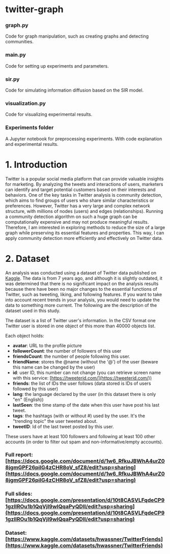 # twitter-graph

### graph.py
Code for graph manipulation, such as creating graphs and detecting communities.

### main.py
Code for setting up experiments and parameters.

### sir.py
Code for simulating information diffusion based on the SIR model.

### visualization.py
Code for visualizing experimental results.

### Experiments folder
A Jupyter notebook for preprocessing experiments. With code explanation and experimental results.


# 1. Introduction

Twitter is a popular social media platform that can provide valuable insights for marketing. By analyzing the tweets and interactions of users, marketers can identify and target potential customers based on their interests and behaviors. One of the key tasks in Twitter analysis is community detection, which aims to find groups of users who share similar characteristics or preferences. However, Twitter has a very large and complex network structure, with millions of nodes (users) and edges (relationships). Running a community detection algorithm on such a huge graph can be computationally expensive and may not produce meaningful results. Therefore, I am interested in exploring methods to reduce the size of a large graph while preserving its essential features and properties. This way, I can apply community detection more efficiently and effectively on Twitter data.

# 2. Dataset

An analysis was conducted using a dataset of Twitter data published on [Kaggle](https://www.kaggle.com/datasets/hwassner/TwitterFriends). The data is from 7 years ago, and although it is slightly outdated, it was determined that there is no significant impact on the analysis results because there have been no major changes to the essential functions of Twitter, such as tweeting, liking, and following features. If you want to take into account recent trends in your analysis, you would need to update the data to something more current. The following are the description of the dataset used in this study.

The dataset is a list of Twitter user's information. In the CSV format one Twitter user is stored in one object of this more than 40000 objects list. 

Each object holds:

- **avatar**: URL to the profile picture
- **followerCount**: the number of followers of this user
- **friendsCount**: the number of people following this user.
- **friendName**: stores the @name (without the '@') of the user (beware this name can be changed by the user)
- **id**: user ID, this number can not change (you can retrieve screen name with this service: [https://tweeterid.com/](https://tweeterid.com/))
- **friends**: the list of IDs the user follows (data stored is IDs of users followed by this user)
- **lang**: the language declared by the user (in this dataset there is only "en" (English))
- **lastSeen**: the time stamp of the date when this user have post his last tweet.
- **tags**: the hashtags (with or without #) used by the user. It's the "trending topic" the user tweeted about.
- **tweetID**: Id of the last tweet posted by this user.

These users have at least 100 followers and following at least 100 other accounts (in order to filter out spam and non-informative/empty accounts).

### Full report: [https://docs.google.com/document/d/1w6_RfkuJBWhA4urZ08jgmGPF26piIG4zCHR8oV_sfZ8/edit?usp=sharing](https://docs.google.com/document/d/1w6_RfkuJBWhA4urZ08jgmGPF26piIG4zCHR8oV_sfZ8/edit?usp=sharing)
### Full slides: [https://docs.google.com/presentation/d/10t8CASVLFqdeCP91gzllROu1b1QqVjI9wIQqaPyQDII/edit?usp=sharing](https://docs.google.com/presentation/d/10t8CASVLFqdeCP91gzllROu1b1QqVjI9wIQqaPyQDII/edit?usp=sharing)
### Dataset: [https://www.kaggle.com/datasets/hwassner/TwitterFriends](https://www.kaggle.com/datasets/hwassner/TwitterFriends)
